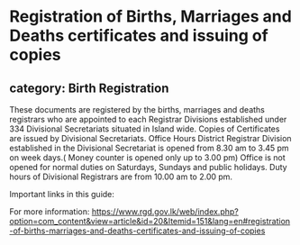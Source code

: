 # Registration of Births, Marriages and Deaths certificates and issuing of copies
## category: Birth Registration

These documents are registered by the births, marriages and deaths registrars who are appointed to each Registrar Divisions established under 334 Divisional Secretariats situated in Island wide.
Copies of Certificates are issued by Divisional Secretariats.
Office Hours
District Registrar Division established in the Divisional Secretariat is opened from 8.30 am to 3.45 pm on week days.( Money counter is opened only up to 3.00 pm)
Office is not opened for normal duties on Saturdays, Sundays and public holidays.
Duty hours of Divisional Registrars are from 10.00 am to 2.00 pm.

Important links in this guide:


For more information: https://www.rgd.gov.lk/web/index.php?option=com_content&view=article&id=20&Itemid=151&lang=en#registration-of-births-marriages-and-deaths-certificates-and-issuing-of-copies
